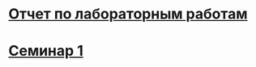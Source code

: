 # [Отчет по лабораторным работам](https://github.com/ignatizi/PIS/wiki/Отчет-по-лабораторным-работам) 
# [Семинар 1](https://github.com/ignatizi/PIS/wiki/Семинар-1)
